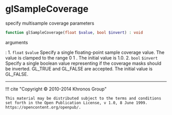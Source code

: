 # glSampleCoverage
specify multisample coverage parameters

```php
function glSampleCoverage(float $value, bool $invert) : void
```

arguments

:    1. `float` `$value` Specify a single floating-point sample coverage value.
    The value is clamped to the range    0 1  . The initial value is 1.0.
    2. `bool` `$invert` Specify a single boolean value representing if the
    coverage masks should be inverted.  <constant>GL_TRUE</constant> and
    <constant>GL_FALSE</constant> are accepted.  The initial value is
    <constant>GL_FALSE</constant>.

---
     

!!! cite "Copyright © 2010-2014 Khronos Group"

    This material may be distributed subject to the terms and conditions set forth in the Open Publication License, v 1.0, 8 June 1999. https://opencontent.org/openpub/.